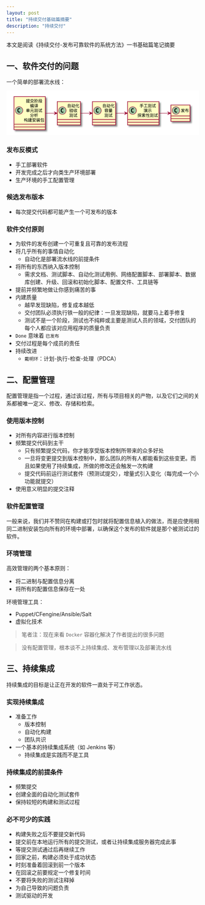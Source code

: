 ```yaml
---
layout: post
title: "持续交付基础篇摘要"
description: "持续交付"
---
```


本文是阅读《持续交付-发布可靠软件的系统方法》一书基础篇笔记摘要

## 一、软件交付的问题

一个简单的部署流水线：

![](images/cd-base.png)

### 发布反模式

* 手工部署软件
* 开发完成之后才向类生产环境部署
* 生产环境的手工配置管理

### 候选发布版本

* 每次提交代码都可能产生一个可发布的版本

### 软件交付原则

* 为软件的发布创建一个可重复且可靠的发布流程
* 将几乎所有的事情自动化
  * 自动化是部署流水线的前提条件
* 将所有的东西纳入版本控制
  * 需求文档、测试脚本、自动化测试用例、网络配置脚本、部署脚本、数据库创建、升级、回滚和初始化脚本、配置文件、工具链等
* 提前并频繁地做让你感到痛苦的事
* 内建质量
  * 越早发现缺陷，修复成本越低
  * 交付团队必须执行铁一般的纪律：一旦发现缺陷，就要马上着手修复
  * 测试不是一个阶段，测试也不纯粹或主要是测试人员的领域，交付团队的每个人都应该对应用程序的质量负责
* `Done` 意味着 `已发布`
* 交付过程是每个成员的责任
* 持续改进
  * `戴明环`：计划-执行-检查-处理（PDCA）

## 二、配置管理

配置管理是指一个过程，通过该过程，所有与项目相关的产物，以及它们之间的关系都被唯一定义、修改、存储和检索。

### 使用版本控制

* 对所有内容进行版本控制
* 频繁提交代码到主干
  * 只有频繁提交代码，你才能享受版本控制所带来的众多好处
  * 一旦将变更提交到版本控制中，那么团队的所有人都能看到这些变更。而且如果使用了持续集成，所做的修改还会触发一次构建
  * 提交代码前运行测试套件（预测试提交），增量式引入变化（每完成一个小功能就提交）
* 使用意义明显的提交注释

### 软件配置管理

一般来说，我们并不赞同在构建或打包时就将配置信息植入的做法，而是应使用相同二进制安装包向所有的环境中部署，以确保这个发布的软件就是那个被测试过的软件。

### 环境管理

高效管理的两个基本原则：

* 将二进制与配置信息分离
* 将所有的配置信息保存在一处

环境管理工具：

* Puppet/CFengine/Ansible/Salt
* 虚拟化技术

> 笔者注：现在来看 `Docker` 容器化解决了作者提出的很多问题

> 没有配置管理，根本谈不上持续集成、发布管理以及部署流水线

## 三、持续集成

持续集成的目标是让正在开发的软件一直处于可工作状态。

### 实现持续集成

* 准备工作
  * 版本控制
  * 自动化构建
  * 团队共识
* 一个基本的持续集成系统（如 Jenkins 等）
  * 持续集成是实践而不是工具

### 持续集成的前提条件

* 频繁提交
* 创建全面的自动化测试套件
* 保持较短的构建和测试过程

### 必不可少的实践

* 构建失败之后不要提交新代码
* 提交前在本地运行所有的提交测试，或者让持续集成服务器完成此事
* 等提交测试通过后再继续工作
* 回家之前，构建必须处于成功状态
* 时刻准备着回滚到前一个版本
* 在回滚之前要规定一个修复时间
* 不要将失败的测试注释掉
* 为自己导致的问题负责
* 测试驱动的开发
